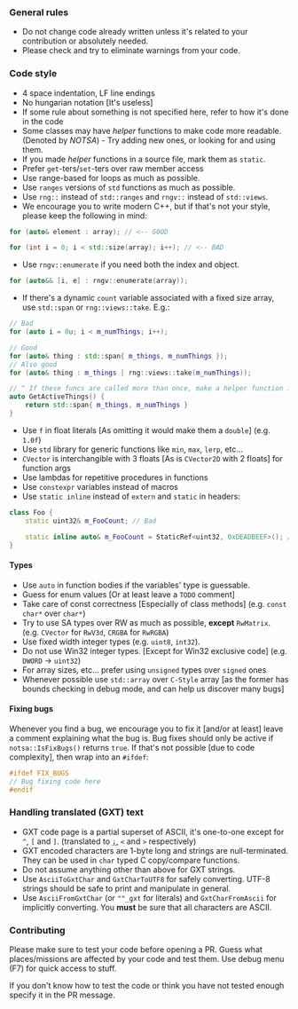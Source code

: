 ### General rules

* Do not change code already written unless it's related to your contribution or absolutely needed.
* Please check and try to eliminate warnings from your code.

### Code style
* 4 space indentation, LF line endings
* No hungarian notation [It's useless]
* If some rule about something is not specified here, refer to how it's done in the code
* Some classes may have *helper* functions to make code more readable. (Denoted by *NOTSA*) - Try adding new ones, or looking for and using them.
* If you made *helper* functions in a source file, mark them as `static`.
* Prefer `get`-ters/`set`-ters over raw member access
* Use range-based for loops as much as possible.
* Use `ranges` versions of `std` functions as much as possible.
* Use `rng::` instead of `std::ranges` and `rngv::` instead of `std::views`.
* We encourage you to write modern C++, but if that's not your style, please keep the following in mind:
```cpp
for (auto& element : array); // <-- GOOD

for (int i = 0; i < std::size(array); i++); // <-- BAD
```
* Use `rngv::enumerate` if you need both the index and object.
```cpp
for (auto&& [i, e] : rngv::enumerate(array));
```
* If there's a dynamic `count` variable associated with a fixed size array, use `std::span` or `rng::views::take`. E.g.:
```cpp
// Bad
for (auto i = 0u; i < m_numThings; i++);

// Good
for (auto& thing : std::span{ m_things, m_numThings });
// Also good
for (auto& thing : m_things | rng::views::take(m_numThings));

// ^ If these funcs are called more than once, make a helper function in the header. Like below:
auto GetActiveThings() {
    return std::span{ m_things, m_numThings }
}
```
* Use `f` in float literals [As omitting it would make them a `double`] (e.g. `1.0f`)
* Use `std` library for generic functions like `min`, `max`, `lerp`, etc...
* `CVector` is interchangible with 3 floats [As is `CVector2D` with 2 floats] for function args
* Use lambdas for repetitive procedures in functions
* Use `constexpr` variables instead of macros
* Use `static inline` instead of `extern` and `static` in headers:
```cpp
class Foo {
    static uint32& m_FooCount; // Bad

    static inline auto& m_FooCount = StaticRef<uint32, 0xDEADBEEF>(); // Good
}
```

#### Types
* Use `auto` in function bodies if the variables' type is guessable.
* Guess for enum values [Or at least leave a `TODO` comment]
* Take care of const correctness [Especially of class methods] (e.g. `const char*` over `char*`)
* Try to use SA types over RW as much as possible, **except** `RwMatrix`. (e.g. `CVector` for `RwV3d`, `CRGBA` for `RwRGBA`)
* Use fixed width integer types (e.g. `uint8`, `int32`).
* Do not use Win32 integer types. [Except for Win32 exclusive code] (e.g. `DWORD` -> `uint32`)
* For array sizes, etc... prefer using `unsigned` types over `signed` ones
* Whenever possible use `std::array` over `C-Style` array [as the former has bounds checking in debug mode, and can help us discover many bugs]

#### Fixing bugs
Whenever you find a bug, we encourage you to fix it [and/or at least] leave a comment explaining what the bug is.
Bug fixes should only be active if `notsa::IsFixBugs()` returns `true`.
If that's not possible [due to code complexity], then wrap into an `#ifdef`:
```c
#ifdef FIX_BUGS
// Bug fixing code here
#endif
```

### Handling translated (GXT) text
* GXT code page is a partial superset of ASCII, it's one-to-one except for `^`, `[` and `]`. (translated to [`¡`](https://en.wikipedia.org/wiki/Inverted_question_and_exclamation_marks), `<` and `>` respectively)
* GXT encoded characters are 1-byte long and strings are null-terminated. They can be used in `char` typed C copy/compare functions.
* Do not assume anything other than above for GXT strings.
* Use `AsciiToGxtChar` and `GxtCharToUTF8` for safely converting. UTF-8 strings should be safe to print and manipulate in general.
* Use `AsciiFromGxtChar` (or `""_gxt` for literals) and `GxtCharFromAscii` for implicitly converting. You **must** be sure that all characters are ASCII.

### Contributing
Please make sure to test your code before opening a PR. Guess what places/missions are affected by your code and test them. Use debug menu (F7) for quick access to stuff.

If you don't know how to test the code or think you have not tested enough specify it in the PR message.
